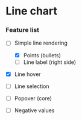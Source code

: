 # Line chart

### Feature list

  - [ ] Simple line rendering
     - [x] Points (bullets)
     - [ ] Line label (right side)
  - [x] Line hover
  - [ ] Line selection
  - [ ] Popover (core)
  - [ ] Negative values
  